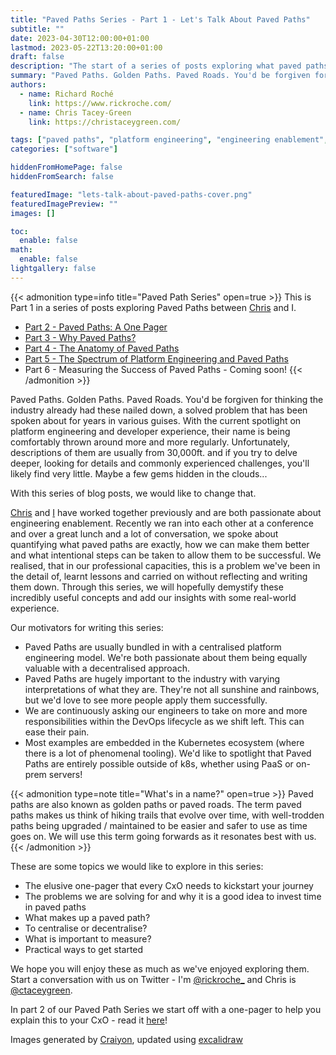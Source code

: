 ```yaml
---
title: "Paved Paths Series - Part 1 - Let's Talk About Paved Paths"
subtitle: ""
date: 2023-04-30T12:00:00+01:00
lastmod: 2023-05-22T13:20:00+01:00
draft: false
description: "The start of a series of posts exploring what paved paths mean in software engineering"
summary: "Paved Paths. Golden Paths. Paved Roads. You'd be forgiven for thinking the industry already had these nailed down, a solved problem that has been spoken about for years in various guises. This is part 1 of a series exploring all aspects of Paved Paths."
authors:
  - name: Richard Roché
    link: https://www.rickroche.com/
  - name: Chris Tacey-Green
    link: https://christaceygreen.com/

tags: ["paved paths", "platform engineering", "engineering enablement", "paved paths series"]
categories: ["software"]

hiddenFromHomePage: false
hiddenFromSearch: false

featuredImage: "lets-talk-about-paved-paths-cover.png"
featuredImagePreview: ""
images: []

toc:
  enable: false
math:
  enable: false
lightgallery: false
---
```


{{< admonition type=info title="Paved Path Series" open=true >}}
This is Part 1 in a series of posts exploring Paved Paths between [Chris](https://christaceygreen.com/) and I.

- [Part 2 - Paved Paths: A One Pager](https://christaceygreen.com/blog/paved-paths-series-part-2-a-one-pager)
- [Part 3 - Why Paved Paths?](/2023/05/paved-paths-series-part-3-why-paved-paths/)
- [Part 4 - The Anatomy of Paved Paths](https://christaceygreen.com/blog/paved-paths-series-part-4-the-anatomy-of-paved-paths)
- [Part 5 - The Spectrum of Platform Engineering and Paved Paths](/2023/06/paved-paths-series-part-5-the-spectrum/)
- Part 6 - Measuring the Success of Paved Paths - Coming soon!
  {{< /admonition >}}

Paved Paths. Golden Paths. Paved Roads. You'd be forgiven for thinking the industry already had these nailed down, a solved problem that has been spoken about for years in various guises. With the current spotlight on platform engineering and developer experience, their name is being comfortably thrown around more and more regularly. Unfortunately, descriptions of them are usually from 30,000ft. and if you try to delve deeper, looking for details and commonly experienced challenges, you'll likely find very little. Maybe a few gems hidden in the clouds...

With this series of blog posts, we would like to change that.

[Chris](https://christaceygreen.com/) and [I](https://www.rickroche.com/) have worked together previously and are both passionate about engineering enablement. Recently we ran into each other at a conference and over a great lunch and a lot of conversation, we spoke about quantifying what paved paths are exactly, how we can make them better and what intentional steps can be taken to allow them to be successful. We realised, that in our professional capacities, this is a problem we've been in the detail of, learnt lessons and carried on without reflecting and writing them down. Through this series, we will hopefully demystify these incredibly useful concepts and add our insights with some real-world experience.

Our motivators for writing this series:

- Paved Paths are usually bundled in with a centralised platform engineering model. We're both passionate about them being equally valuable with a decentralised approach.
- Paved Paths are hugely important to the industry with varying interpretations of what they are. They're not all sunshine and rainbows, but we'd love to see more people apply them successfully.
- We are continuously asking our engineers to take on more and more responsibilities within the DevOps lifecycle as we shift left. This can ease their pain.
- Most examples are embedded in the Kubernetes ecosystem (where there is a lot of phenomenal tooling). We'd like to spotlight that Paved Paths are entirely possible outside of k8s, whether using PaaS or on-prem servers!

{{< admonition type=note title="What's in a name?" open=true >}}
Paved paths are also known as golden paths or paved roads. The term paved paths makes us think of hiking trails that evolve over time, with well-trodden paths being upgraded / maintained to be easier and safer to use as time goes on. We will use this term going forwards as it resonates best with us.
{{< /admonition >}}

These are some topics we would like to explore in this series:

- The elusive one-pager that every CxO needs to kickstart your journey
- The problems we are solving for and why it is a good idea to invest time in paved paths
- What makes up a paved path?
- To centralise or decentralise?
- What is important to measure?
- Practical ways to get started

We hope you will enjoy these as much as we've enjoyed exploring them. Start a conversation with us on Twitter - I'm [@rickroche\_](https://twitter.com/rickroche_) and Chris is [@ctaceygreen](https://twitter.com/ctaceygreen).

In part 2 of our Paved Path Series we start off with a one-pager to help you explain this to your CxO - read it [here](https://christaceygreen.com/blog/paved-paths-series-part-2-a-one-pager)!

Images generated by [Craiyon](https://www.craiyon.com/), updated using [excalidraw](https://github.com/excalidraw/excalidraw)
